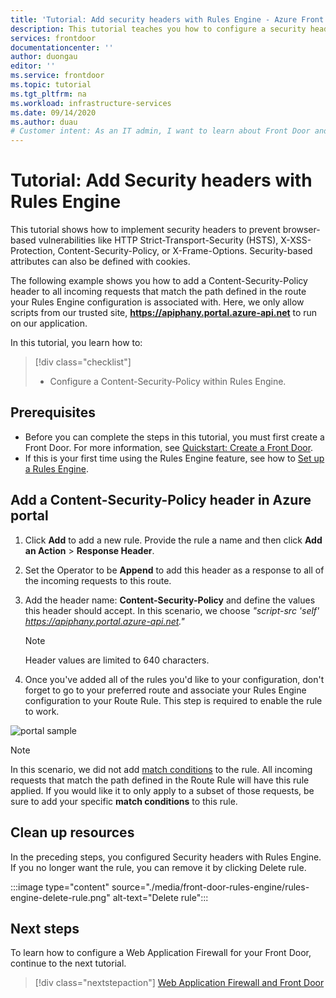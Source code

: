 ```yaml
---
title: 'Tutorial: Add security headers with Rules Engine - Azure Front Door'
description: This tutorial teaches you how to configure a security header via Rules Engine on Azure Front Door 
services: frontdoor
documentationcenter: ''
author: duongau
editor: ''
ms.service: frontdoor
ms.topic: tutorial
ms.tgt_pltfrm: na
ms.workload: infrastructure-services
ms.date: 09/14/2020
ms.author: duau
# Customer intent: As an IT admin, I want to learn about Front Door and how to configure a security header via Rules Engine. 
---
```


# Tutorial: Add Security headers with Rules Engine

This tutorial shows how to implement security headers to prevent browser-based vulnerabilities like HTTP Strict-Transport-Security (HSTS), X-XSS-Protection, Content-Security-Policy, or X-Frame-Options. Security-based attributes can also be defined with cookies.

The following example shows you how to add a Content-Security-Policy header to all incoming requests that match the path defined in the route your Rules Engine configuration is associated with. Here, we only allow scripts from our trusted site, **https://apiphany.portal.azure-api.net** to run on our application.

In this tutorial, you learn how to:
> [!div class="checklist"]
> - Configure a Content-Security-Policy within Rules Engine.

## Prerequisites

* Before you can complete the steps in this tutorial, you must first create a Front Door. For more information, see [Quickstart: Create a Front Door](quickstart-create-front-door.md).
* If this is your first time using the Rules Engine feature, see how to [Set up a Rules Engine](front-door-tutorial-rules-engine.md).

## Add a Content-Security-Policy header in Azure portal

1. Click **Add** to add a new rule. Provide the rule a name and then click **Add an Action** > **Response Header**.

1. Set the Operator to be **Append** to add this header as a response to all of the incoming requests to this route.

1. Add the header name: **Content-Security-Policy** and define the values this header should accept. In this scenario, we choose *"script-src 'self' https://apiphany.portal.azure-api.net."*

   > [!NOTE]
   > Header values are limited to 640 characters.

1. Once you've added all of the rules you'd like to your configuration, don't forget to go to your preferred route and associate your Rules Engine configuration to your Route Rule. This step is required to enable the rule to work. 

![portal sample](./media/front-door-rules-engine/rules-engine-security-header-example.png)

> [!NOTE]
> In this scenario, we did not add [match conditions](front-door-rules-engine-match-conditions.md) to the rule. All incoming requests that match the path defined in the Route Rule will have this rule applied. If you would like it to only apply to a subset of those requests, be sure to add your specific **match conditions** to this rule.

## Clean up resources

In the preceding steps, you configured Security headers with Rules Engine. If you no longer want the rule, you can remove it by clicking Delete rule.

:::image type="content" source="./media/front-door-rules-engine/rules-engine-delete-rule.png" alt-text="Delete rule":::

## Next steps

To learn how to configure a Web Application Firewall for your Front Door, continue to the next tutorial.

> [!div class="nextstepaction"]
> [Web Application Firewall and Front Door](front-door-waf.md)
